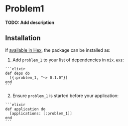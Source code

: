 # Problem1

**TODO: Add description**

## Installation

If [available in Hex](https://hex.pm/docs/publish), the package can be installed as:

  1. Add `problem_1` to your list of dependencies in `mix.exs`:

    ```elixir
    def deps do
      [{:problem_1, "~> 0.1.0"}]
    end
    ```

  2. Ensure `problem_1` is started before your application:

    ```elixir
    def application do
      [applications: [:problem_1]]
    end
    ```

